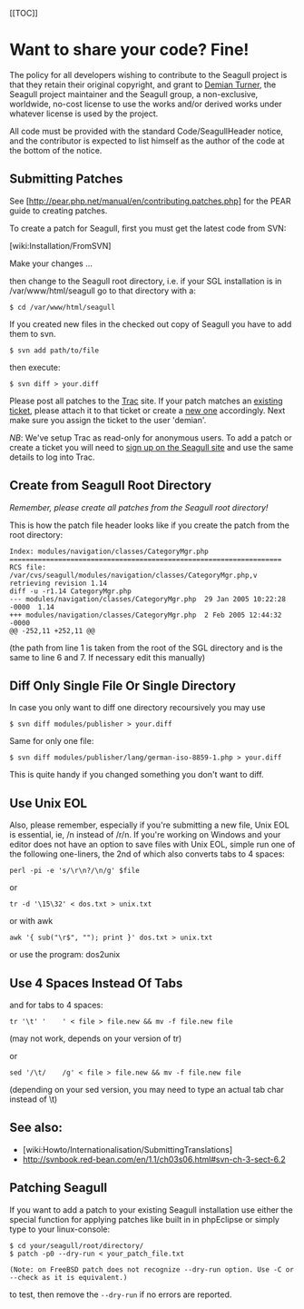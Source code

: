 <!-- Name: Code/SubmittingPatches -->
<!-- Version: 16 -->
<!-- Last-Modified: 2007/04/17 17:12:39 -->
<!-- Author: lyric -->
[[TOC]]
# Want to share your code? Fine!

The policy for all developers wishing to contribute to the Seagull project is that they retain their original copyright, and grant to [Demian Turner](/wiki:User/DemianTurner/), the Seagull project maintainer and the Seagull group, a non-exclusive, worldwide, no-cost license to use the works and/or derived works under whatever license is used by the project. 

All code must be provided with the standard Code/SeagullHeader notice, and the contributor is expected to list himself as the author of the code at the bottom of the notice.

## Submitting Patches

See [http://pear.php.net/manual/en/contributing.patches.php] for the PEAR guide to creating patches.

To create a patch for Seagull, first you must get the latest code from SVN:

[wiki:Installation/FromSVN]

Make your changes ...

then change to the Seagull root directory, i.e. if your SGL installation is in /var/www/html/seagull go to 
that directory with a:



    $ cd /var/www/html/seagull


If you created new files in the checked out copy of Seagull you have to add them to svn.



    $ svn add path/to/file


then execute:



    $ svn diff > your.diff


Please post all patches to the [Trac](http://trac.seagullproject.org/) site.  If your patch matches an [existing ticket](http://trac.seagullproject.org/report/6), please attach it to that ticket or create a [new one](http://trac.seagullproject.org/newticket) accordingly. Next make sure you assign the ticket to the user 'demian'.

*NB*: We've setup Trac as read-only for anonymous users.  To add a patch or create a ticket you will need to [sign up on the Seagull site](http://seagullproject.org/user/register/) and use the same details to log into Trac. 

## Create from Seagull Root Directory

*Remember, please create all patches from the Seagull root directory!*

This is how the patch file header looks like if you create the patch from the root directory:

    Index: modules/navigation/classes/CategoryMgr.php
    ===================================================================
    RCS file: /var/cvs/seagull/modules/navigation/classes/CategoryMgr.php,v
    retrieving revision 1.14
    diff -u -r1.14 CategoryMgr.php
    --- modules/navigation/classes/CategoryMgr.php	29 Jan 2005 10:22:28 -0000	1.14
    +++ modules/navigation/classes/CategoryMgr.php	2 Feb 2005 12:44:32 -0000
    @@ -252,11 +252,11 @@

(the path from line 1 is taken from the root of the SGL directory and is the same to line 6 and 7. If necessary edit this manually)

## Diff Only Single File Or Single Directory

In case you only want to diff one directory recoursively you may use



    $ svn diff modules/publisher > your.diff


Same for only one file:



    $ svn diff modules/publisher/lang/german-iso-8859-1.php > your.diff


This is quite handy if you changed something you don't want to diff.

## Use Unix EOL

Also, please remember, especially if you're submitting a new file, Unix EOL is essential, ie, /n instead of /r/n.  If you're working on Windows and your editor does not have an option to save files with Unix EOL, simple run one of the following one-liners, the 2nd of which also converts tabs to 4 spaces:



    perl -pi -e 's/\r\n?/\n/g' $file


or



    tr -d '\15\32' < dos.txt > unix.txt


or with awk



    awk '{ sub("\r$", ""); print }' dos.txt > unix.txt


or use the program: dos2unix

## Use 4 Spaces Instead Of Tabs

and for tabs to 4 spaces:



    tr '\t' '    ' < file > file.new && mv -f file.new file

(may not work, depends on your version of tr)

or



    sed '/\t/    /g' < file > file.new && mv -f file.new file

(depending on your sed version, you may need to type an actual tab char instead of \t)

## See also:
  *  [wiki:Howto/Internationalisation/SubmittingTranslations]
  * http://svnbook.red-bean.com/en/1.1/ch03s06.html#svn-ch-3-sect-6.2

## Patching Seagull
If you want to add a patch to your existing Seagull installation use either the special function for applying patches like built in in phpEclipse or simply type to your linux-console:


    $ cd your/seagull/root/directory/
    $ patch -p0 --dry-run < your_patch_file.txt
    
    (Note: on FreeBSD patch does not recognize --dry-run option. Use -C or --check as it is equivalent.)

to test, then remove the `--dry-run` if no errors are reported.
